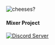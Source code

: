 ![cheeses?](https://media.discordapp.net/attachments/679733190767935517/722134960739188736/ezgif.com-add-text.gif)
#### Mixer Project
   <a href="https://discord.gg/a8kNDWH8T6" alt="Discord-server">
      <img src="https://discordapp.com/api/guilds/663473888801587212/embed.png" alt="Discord Server"/>
